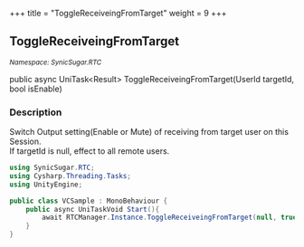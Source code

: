 +++
title = "ToggleReceiveingFromTarget"
weight = 9
+++
## ToggleReceiveingFromTarget
<small>*Namespace: SynicSugar.RTC*</small>

public async UniTask&lt;Result&gt; ToggleReceiveingFromTarget(UserId targetId, bool isEnable)


### Description
Switch Output setting(Enable or Mute) of receiving from target user on this Session.<br>
If targetId is null, effect to all remote users.


```cs
using SynicSugar.RTC;
using Cysharp.Threading.Tasks;
using UnityEngine;

public class VCSample : MonoBehaviour {
    public async UniTaskVoid Start(){
        await RTCManager.Instance.ToggleReceiveingFromTarget(null, true);
    }
}
```